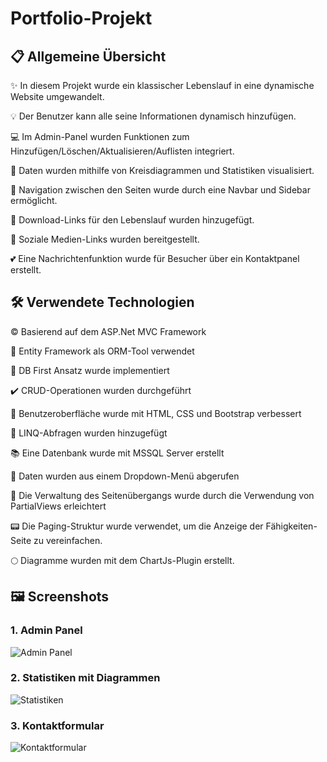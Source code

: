 # Portfolio-Projekt

## 📋 Allgemeine Übersicht
✨ In diesem Projekt wurde ein klassischer Lebenslauf in eine dynamische Website umgewandelt.

💡 Der Benutzer kann alle seine Informationen dynamisch hinzufügen.

💻 Im Admin-Panel wurden Funktionen zum Hinzufügen/Löschen/Aktualisieren/Auflisten integriert.

🥮 Daten wurden mithilfe von Kreisdiagrammen und Statistiken visualisiert.

📑 Navigation zwischen den Seiten wurde durch eine Navbar und Sidebar ermöglicht.

📎 Download-Links für den Lebenslauf wurden hinzugefügt.

📍 Soziale Medien-Links wurden bereitgestellt.

💕 Eine Nachrichtenfunktion wurde für Besucher über ein Kontaktpanel erstellt.

## 🛠️ Verwendete Technologien
©️ Basierend auf dem ASP.Net MVC Framework

🔎 Entity Framework als ORM-Tool verwendet

💯 DB First Ansatz wurde implementiert

✔️ CRUD-Operationen wurden durchgeführt

🎪 Benutzeroberfläche wurde mit HTML, CSS und Bootstrap verbessert

🚀 LINQ-Abfragen wurden hinzugefügt

📚 Eine Datenbank wurde mit MSSQL Server erstellt

🔅 Daten wurden aus einem Dropdown-Menü abgerufen

🔨 Die Verwaltung des Seitenübergangs wurde durch die Verwendung von PartialViews erleichtert

📟 Die Paging-Struktur wurde verwendet, um die Anzeige der Fähigkeiten-Seite zu vereinfachen.

🌕 Diagramme wurden mit dem ChartJs-Plugin erstellt.

## 🖼️ Screenshots

### 1. Admin Panel
![Admin Panel](./images/admin_panel.png)

### 2. Statistiken mit Diagrammen
![Statistiken](./images/statistics.png)

### 3. Kontaktformular
![Kontaktformular](./images/contact_form.png)

